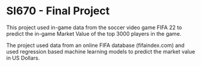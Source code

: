 # SI670 - Final Project

This project used in-game data from the soccer video game FIFA 22 to predict the in-game Market Value of the top 3000 players in the game.

The project used data from an online FIFA database (fifaindex.com) and used regression based machine learning models to predict the market value in US Dollars.
